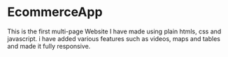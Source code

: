 # EcommerceApp
This is the first multi-page Website I have made using plain htmls, css and javascript. i have added various features such as videos, maps and tables and made it fully responsive.
